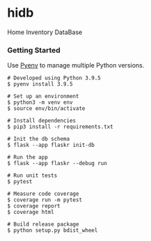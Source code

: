 # hidb
Home Inventory DataBase

### Getting Started

Use [Pyenv](https://github.com/pyenv/pyenv) to manage multiple Python versions.

```shell
# Developed using Python 3.9.5
$ pyenv install 3.9.5

# Set up an environment
$ python3 -m venv env
$ source env/bin/activate

# Install dependencies
$ pip3 install -r requirements.txt

# Init the db schema
$ flask --app flaskr init-db

# Run the app
$ flask --app flaskr --debug run

# Run unit tests
$ pytest

# Measure code coverage
$ coverage run -m pytest
$ coverage report
$ coverage html

# Build release package
$ python setup.py bdist_wheel

```
